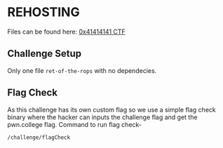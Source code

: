 # REHOSTING

Files can be found here: [0x41414141 CTF](https://github.com/sajjadium/ctf-archives/tree/main/ctfs/0x41414141/2021/pwn/ret-of-the-rops)

## Challenge Setup
Only one file `ret-of-the-rops` with no dependecies.

## Flag Check
As this challenge has its own custom flag so we use a simple flag check binary where the hacker can inputs the challenge flag and get the pwn.college flag.
Command to run flag check-
```
/challenge/flagCheck
```